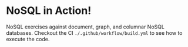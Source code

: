 # NoSQL in Action!

NoSQL exercises against document, graph, and columnar NoSQL databases.
Checkout the CI `./.github/workflow/build.yml` to see how to execute the code.
